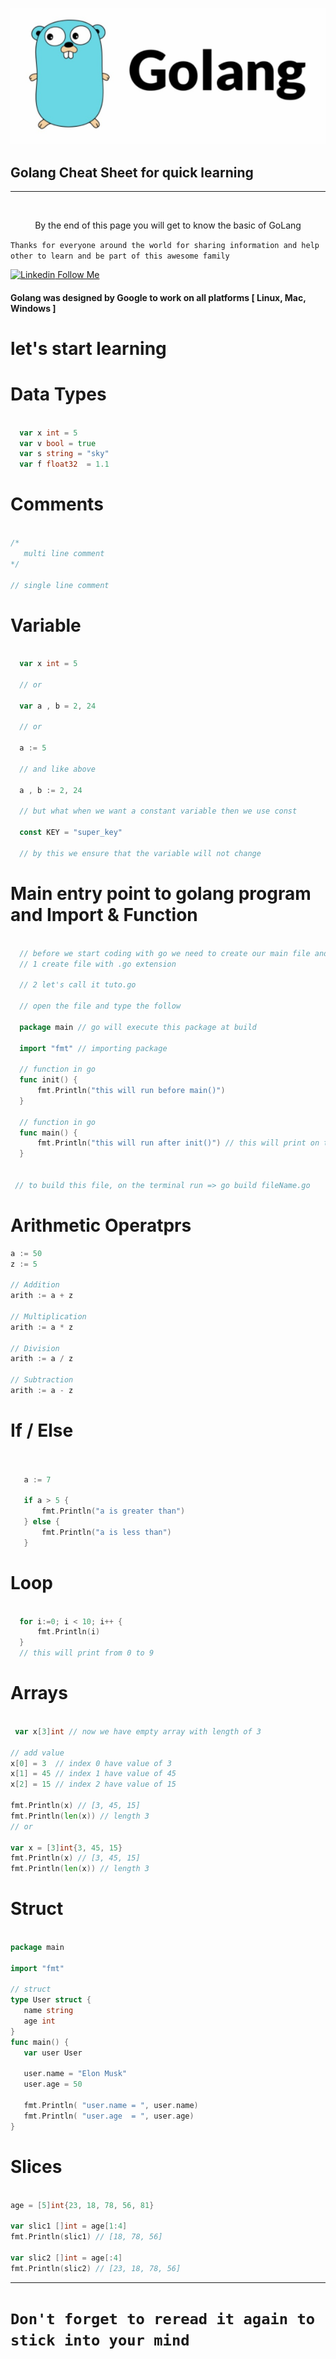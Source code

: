![expressjs](../img/golang.PNG)
## Golang Cheat Sheet for quick learning
---


&nbsp;
<p style="text-align: center">By the end of this page you will get to know the basic of GoLang
</p>

`Thanks for everyone around the world for sharing information and help other to learn and be part of this awesome family` 

[![Linkedin](https://i.stack.imgur.com/gVE0j.png) Follow Me ](https://www.linkedin.com/in/ahmed-bejaoui-75b57318a)
  
 
#### Golang was designed by Google to work on all platforms [ Linux, Mac, Windows ]

# let's start learning

# Data Types  <br> 
 ```go
  
   var x int = 5
   var v bool = true
   var s string = "sky"
   var f float32  = 1.1

 ```

# Comments

```go

/* 
   multi line comment
*/

// single line comment

```
# Variable  <br> 
 ```go
  
   var x int = 5

   // or
   
   var a , b = 2, 24

   // or

   a := 5
   
   // and like above 
   
   a , b := 2, 24
 
   // but what when we want a constant variable then we use const

   const KEY = "super_key"

   // by this we ensure that the variable will not change
 ```


# Main entry point to golang program and Import & Function

```go

  // before we start coding with go we need to create our main file and import the main package in our code 
  // 1 create file with .go extension

  // 2 let's call it tuto.go
 
  // open the file and type the follow 

  package main // go will execute this package at build 

  import "fmt" // importing package

  // function in go
  func init() {
      fmt.Println("this will run before main()")
  }
  
  // function in go
  func main() {
      fmt.Println("this will run after init()") // this will print on the console
  }


 // to build this file, on the terminal run => go build fileName.go
```
 




# Arithmetic Operatprs
```go
a := 50
z := 5

// Addition
arith := a + z 

// Multiplication
arith := a * z

// Division
arith := a / z

// Subtraction
arith := a - z
```

# If / Else
```go


   a := 7

   if a > 5 {
       fmt.Println("a is greater than")
   } else {
       fmt.Println("a is less than")
   }

```

# Loop
```go

  for i:=0; i < 10; i++ {
      fmt.Println(i)
  }
  // this will print from 0 to 9

```

# Arrays
```go

 var x[3]int // now we have empty array with length of 3

// add value 
x[0] = 3  // index 0 have value of 3
x[1] = 45 // index 1 have value of 45
x[2] = 15 // index 2 have value of 15

fmt.Println(x) // [3, 45, 15]
fmt.Println(len(x)) // length 3
// or 

var x = [3]int{3, 45, 15}
fmt.Println(x) // [3, 45, 15]
fmt.Println(len(x)) // length 3
```

# Struct 
```go 

package main

import "fmt"

// struct
type User struct {
   name string
   age int
}
func main() {
   var user User
    
   user.name = "Elon Musk"
   user.age = 50
   
   fmt.Println( "user.name = ", user.name)
   fmt.Println( "user.age  = ", user.age)
}


```

# Slices
```go 

age = [5]int{23, 18, 78, 56, 81}

var slic1 []int = age[1:4] 
fmt.Println(slic1) // [18, 78, 56]

var slic2 []int = age[:4] 
fmt.Println(slic2) // [23, 18, 78, 56]

```


---

# `Don't forget to reread it again to stick into your mind`
 